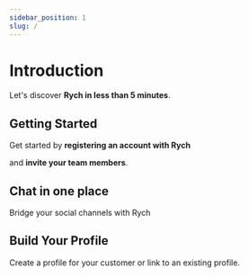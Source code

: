 ```yaml
---
sidebar_position: 1
slug: /
---
```


# Introduction

Let's discover **Rych in less than 5 minutes**.

## Getting Started

Get started by **registering an account with Rych**

and **invite your team members**.

## Chat in one place

Bridge your social channels with Rych

## Build Your Profile

Create a profile for your customer or link to an existing profile.
